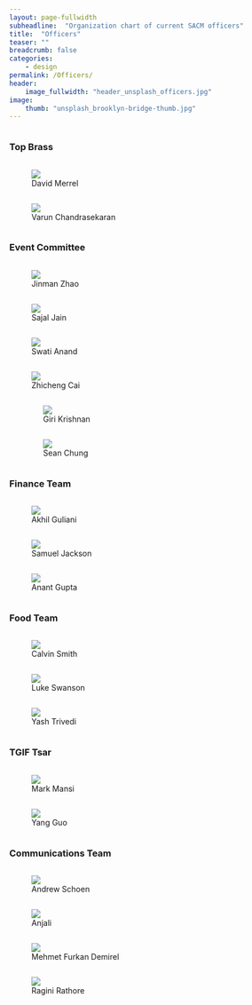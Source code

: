 ```yaml
---
layout: page-fullwidth
subheadline:  "Organization chart of current SACM officers"
title:  "Officers"
teaser: ""
breadcrumb: false
categories:
    - design
permalink: /Officers/
header:
    image_fullwidth: "header_unsplash_officers.jpg"
image:
    thumb: "unsplash_brooklyn-bridge-thumb.jpg"
---
```


<!--more-->

<div class="row">
    <div class="small-12 columns">
        <h3>Top Brass</h3>
    </div><!-- /.small-12.columns -->
</div>

<div class="row">
  <div class="large-3 columns">
    <figure>
      <img src="http://placehold.it/220x141/6b6351/e1dcd7&amp;text=President">
      <figcaption>David Merrel</figcaption>
    </figure>
  </div>
  <div class="large-3 columns">
    <figure>
      <img src="http://placehold.it/220x141/e05a10/e1e75e&amp;text=Vice President">
      <figcaption>Varun Chandrasekaran</figcaption>
    </figure>
  </div>
  <div class="large-3 columns">
      <!--<img src="http://placehold.it/220x141/fabb00/771e1e&amp;text=Width+220+Pixel">-->
  </div>
  <div class="large-3 columns">
      <!--<img src="http://placehold.it/220x141/00792c/acca57&amp;text=Width+220+Pixel">-->
  </div>
</div>

<div class="row">
    <div class="small-12 columns">
        <h3>Event Committee</h3>
    </div><!-- /.small-12.columns -->
</div>

<div class="row">
  <div class="large-3 columns">
    <figure>
      <img src="../images/anonymous.jpg">
      <figcaption>Jinman Zhao</figcaption>
    </figure>
  </div>
  <div class="large-3 columns">
    <figure>
      <img src="../images/anonymous.jpg">
      <figcaption>Sajal Jain</figcaption>
    </figure>
  </div>
  <div class="large-3 columns">
    <figure>
      <img src="../images/anonymous.jpg">
      <figcaption>Swati Anand</figcaption>
    </figure>
  </div>
  <div class="large-3 columns">
    <figure>
      <img src="../images/anonymous.jpg">
      <figcaption>Zhicheng Cai</figcaption>
    </figure>
  </div>
</div>

<div class="row">
  <div class="large-3 columns">
    <br/>
    <figure>
      <img src="../images/anonymous.jpg">
      <figcaption>Giri Krishnan</figcaption>
    </figure>
  </div>
  <div class="large-3 columns">
    <br>
    <figure>
      <img src="../images/anonymous.jpg">
      <figcaption>Sean Chung</figcaption>
    </figure>
  </div>
  <div class="large-3 columns">
  </div>
  <div class="large-3 columns">
  </div>
</div>


<div class="row">
    <div class="small-12 columns">
        <h3>Finance Team</h3>
    </div><!-- /.small-12.columns -->
</div>

<div class="row">
  <div class="large-3 columns">
    <figure>
      <img src="../images/anonymous.jpg">
      <figcaption>Akhil Guliani</figcaption>
    </figure>
  </div>
  <div class="large-3 columns">
    <figure>
      <img src="../images/anonymous.jpg">
      <figcaption>Samuel Jackson</figcaption>
    </figure>
  </div>
  <div class="large-3 columns">
    <figure>
      <img src="../images/anonymous.jpg">
      <figcaption>Anant Gupta</figcaption>
    </figure>
  </div>
  <div class="large-3 columns">
  </div>
</div>




<div class="row">
    <div class="small-12 columns">
        <h3>Food Team</h3>
    </div><!-- /.small-12.columns -->
</div>

<div class="row">
  <div class="large-3 columns">
    <figure>
      <img src="../images/anonymous.jpg">
      <figcaption>Calvin Smith</figcaption>
    </figure>
  </div>
  <div class="large-3 columns">
    <figure>
      <img src="../images/anonymous.jpg">
      <figcaption>Luke Swanson</figcaption>
    </figure>
  </div>
  <div class="large-3 columns">
    <figure>
      <img src="../images/anonymous.jpg">
      <figcaption>Yash Trivedi</figcaption>
    </figure>
  </div>
  <div class="large-3 columns">
  </div>
</div>

<div class="row">
    <div class="small-12 columns">
        <h3>TGIF Tsar</h3>
    </div><!-- /.small-12.columns -->
</div>

<div class="row">
  <div class="large-3 columns">
    <figure>
      <img src="../images/anonymous.jpg">
      <figcaption>Mark Mansi</figcaption>
    </figure>
  </div>
  <div class="large-3 columns">
    <figure>
      <img src="../images/anonymous.jpg">
      <figcaption>Yang Guo</figcaption>
    </figure>
  </div>
  <div class="large-3 columns">
  </div>
  <div class="large-3 columns">
  </div>
</div>

<div class="row">
    <div class="small-12 columns">
        <h3>Communications Team</h3>
    </div><!-- /.small-12.columns -->
</div>

<div class="row">
  <div class="large-3 columns">
    <figure>
      <img src="../images/anonymous.jpg">
      <figcaption>Andrew Schoen</figcaption>
    </figure>
  </div>
  <div class="large-3 columns">
    <figure>
      <img src="../images/anonymous.jpg">
      <figcaption>Anjali</figcaption>
    </figure>
  </div>
  <div class="large-3 columns">
    <figure>
      <img src="../images/anonymous.jpg">
      <figcaption>Mehmet Furkan Demirel</figcaption>
    </figure>
  </div>
  <div class="large-3 columns">
    <figure>
      <img src="../images/anonymous.jpg">
      <figcaption>Ragini Rathore</figcaption>
    </figure>
  </div>
</div>